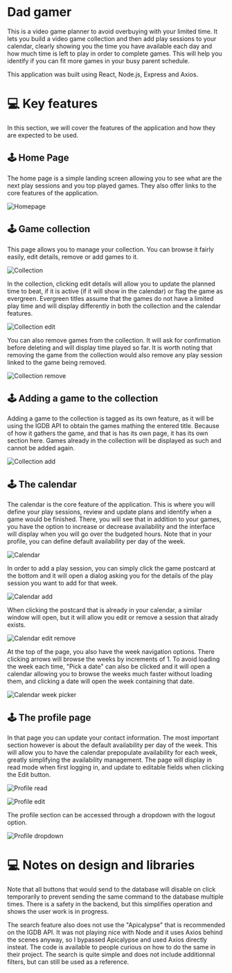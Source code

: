 # Dad gamer

This is a video game planner to avoid overbuying with your limited time. It lets you build a video game collection and then add play sessions to your calendar, clearly showing you the time you have available each day and how much time is left to play in order to complete games. This will help you identify if you can fit more games in your busy parent schedule.

This application was built using React, Node.js, Express and Axios.

# 💻 Key features

In this section, we will cover the features of the application and how they are expected to be used.

## 🕹️ Home Page

The home page is a simple landing screen allowing you to see what are the next play sessions and you top played games. They also offer links to the core features of the application.

![Homepage](./screenshots/homepage.png)

## 🕹️ Game collection

This page allows you to manage your collection. You can browse it fairly easily, edit details, remove or add games to it.

![Collection](./screenshots/collection.png)

In the collection, clicking edit details will allow you to update the planned time to beat, if it is active (if it will show in the calendar) or flag the game as evergreen. Evergreen titles assume that the games do not have a limited play time and will display differently in both the collection and the calendar features.

![Collection edit](./screenshots/editGameInCollection.png)

You can also remove games from the collection. It will ask for confirmation before deleting and will display time played so far. It is worth noting that removing the game from the collection would also remove any play session linked to the game being removed.

![Collection remove](./screenshots/removeFromCollection.png)

## 🕹️ Adding a game to the collection

Adding a game to the collection is tagged as its own feature, as it will be using the IGDB API to obtain the games mathing the entered title. Because of how it gathers the game, and that is has its own page, it has its own section here. Games already in the collection will be displayed as such and cannot be added again.

![Collection add](./screenshots/addToCollection.png)

## 🕹️ The calendar

The calendar is the core feature of the application. This is where you will define your play sessions, review and update plans and identify when a game would be finished. There, you will see that in addition to your games, you have the option to increase or decrease availability and the interface will display when you will go over the budgeted hours. Note that in your profile, you can define default availability per day of the week.

![Calendar](./screenshots/calendarMain.png)

In order to add a play session, you can simply click the game postcard at the bottom and it will open a dialog asking you for the details of the play session you want to add for that week.

![Calendar add](./screenshots/addSession.png)

When clicking the postcard that is already in your calendar, a similar window will open, but it will allow you edit or remove a session that alrady exists.

![Calendar edit remove](./screenshots/editRemoveSession.png)

At the top of the page, you also have the week navigation options. There clicking arrows will browse the weeks by increments of 1. To avoid loading the week each time, "Pick a date" can also be clicked and it will open a calendar allowing you to browse the weeks much faster without loading them, and clicking a date will open the week containing that date.

![Calendar week picker](./screenshots/weekPicker.png)

## 🕹️ The profile page

In that page you can update your contact information. The most important section however is about the default availability per day of the week. This will allow you to have the calendar prepopulate availability for each week, greatly simplifying the availability management. The page will display in read mode when first logging in, and update to editable fields when clicking the Edit button.

![Profile read](./screenshots/profileRead.png)

![Profile edit](./screenshots/profileEdit.png)

The profile section can be accessed through a dropdown with the logout option.

![Profile dropdown](./screenshots/profileDropDown.png)

# 💻 Notes on design and libraries

Note that all buttons that would send to the database will disable on click temporarily to prevent sending the same command to the database multiple times. There is a safety in the backend, but this simplifies operation and shows the user work is in progress.

The search feature also does not use the "Apicalypse" that is recommended on the IGDB API. It was not playing nice with Node and it uses Axios behind the scenes anyway, so I bypassed Apicalypse and used Axios directly insteat. The code is available to people curious on how to do the same in their project. The search is quite simple and does not include additionnal filters, but can still be used as a reference.
